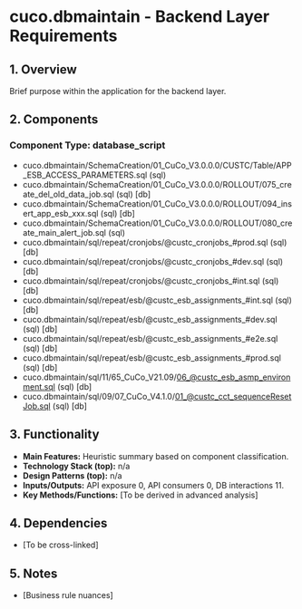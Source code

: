 # cuco.dbmaintain - Backend Layer Requirements

## 1. Overview

Brief purpose within the application for the backend layer.

## 2. Components

### Component Type: database_script

- cuco.dbmaintain/SchemaCreation/01_CuCo_V3.0.0.0/CUSTC/Table/APP_ESB_ACCESS_PARAMETERS.sql (sql)
- cuco.dbmaintain/SchemaCreation/01_CuCo_V3.0.0.0/ROLLOUT/075_create_del_old_data_job.sql (sql) [db]
- cuco.dbmaintain/SchemaCreation/01_CuCo_V3.0.0.0/ROLLOUT/094_insert_app_esb_xxx.sql (sql) [db]
- cuco.dbmaintain/SchemaCreation/01_CuCo_V3.0.0.0/ROLLOUT/080_create_main_alert_job.sql (sql)
- cuco.dbmaintain/sql/repeat/cronjobs/@custc_cronjobs_#prod.sql (sql) [db]
- cuco.dbmaintain/sql/repeat/cronjobs/@custc_cronjobs_#dev.sql (sql) [db]
- cuco.dbmaintain/sql/repeat/cronjobs/@custc_cronjobs_#int.sql (sql) [db]
- cuco.dbmaintain/sql/repeat/esb/@custc_esb_assignments_#int.sql (sql) [db]
- cuco.dbmaintain/sql/repeat/esb/@custc_esb_assignments_#dev.sql (sql) [db]
- cuco.dbmaintain/sql/repeat/esb/@custc_esb_assignments_#e2e.sql (sql) [db]
- cuco.dbmaintain/sql/repeat/esb/@custc_esb_assignments_#prod.sql (sql) [db]
- cuco.dbmaintain/sql/11/65_CuCo_V21.09/06_@custc_esb_asmp_environment.sql (sql) [db]
- cuco.dbmaintain/sql/09/07_CuCo_V4.1.0/01_@custc_cct_sequenceResetJob.sql (sql) [db]


## 3. Functionality

- **Main Features:** Heuristic summary based on component classification.
- **Technology Stack (top):** n/a
- **Design Patterns (top):** n/a
- **Inputs/Outputs:** API exposure 0, API consumers 0, DB interactions 11.
- **Key Methods/Functions:** [To be derived in advanced analysis]

## 4. Dependencies

- [To be cross-linked]

## 5. Notes

- [Business rule nuances]
